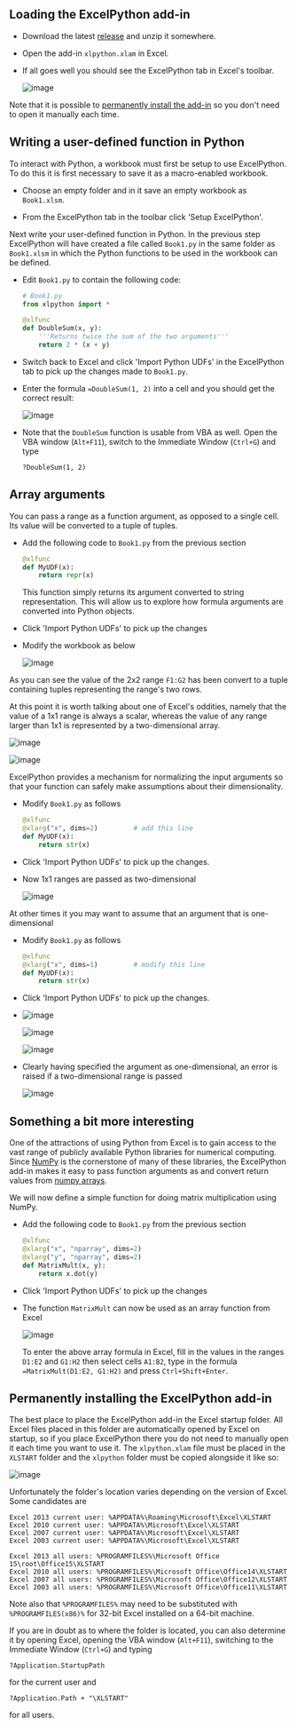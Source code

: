 ## Loading the ExcelPython add-in

* Download the latest [release](https://github.com/ericremoreynolds/excelpython/releases) and unzip it somewhere.

* Open the add-in `xlpython.xlam` in Excel.

* If all goes well you should see the ExcelPython tab in Excel's toolbar.

    ![image](https://cloud.githubusercontent.com/assets/5197585/3917034/3623f40a-2385-11e4-9754-5e3b924e38a9.png)

Note that it is possible to [permanently install the add-in](#permanently-installing-the-excelpython-add-in) so you don't need to open it manually each time.

## Writing a user-defined function in Python

To interact with Python, a workbook must first be setup to use ExcelPython. To do this it is first necessary to save it as a macro-enabled workbook.

* Choose an empty folder and in it save an empty workbook as `Book1.xlsm`.

* From the ExcelPython tab in the toolbar click 'Setup ExcelPython'.

Next write your user-defined function in Python. In the previous step ExcelPython will have created a file called `Book1.py` in the same folder as `Book1.xlsm` in which the Python functions to be used in the workbook can be defined. 

* Edit `Book1.py` to contain the following code:

    ```python
    # Book1.py
    from xlpython import *
    
    @xlfunc
    def DoubleSum(x, y):
    	'''Returns twice the sum of the two arguments'''
    	return 2 * (x + y)
    ```

* Switch back to Excel and click 'Import Python UDFs' in the ExcelPython tab to pick up the changes made to `Book1.py`.

* Enter the formula `=DoubleSum(1, 2)` into a cell and you should get the correct result:

    ![image](https://cloud.githubusercontent.com/assets/5197585/3917596/e5365b3c-238e-11e4-8bce-0d97caceca2e.png)
    
* Note that the `DoubleSum` function is usable from VBA as well. Open the VBA window (`Alt+F11`), switch to the Immediate Window (`Ctrl+G`) and type

    ```
    ?DoubleSum(1, 2)
    ```
    
## Array arguments

You can pass a range as a function argument, as opposed to a single cell. Its value will be converted to a tuple of tuples.

* Add the following code to `Book1.py` from the previous section

    ```python
    @xlfunc
    def MyUDF(x):
        return repr(x)
    ```
    
    This function simply returns its argument converted to string representation. This will allow us to explore how formula arguments are converted into Python objects.
    
* Click 'Import Python UDFs' to pick up the changes

* Modify the workbook as below

    ![image](https://cloud.githubusercontent.com/assets/5197585/3918899/302a5790-23a0-11e4-80fe-7c75b63c4225.png)

As you can see the value of the 2x2 range `F1:G2` has been convert to a tuple containing tuples representing the range's two rows.

At this point it is worth talking about one of Excel's oddities, namely that the value of a 1x1 range is always a scalar, whereas the value of any range larger than 1x1 is represented by a two-dimensional array.

![image](https://cloud.githubusercontent.com/assets/5197585/3918954/f2a67fce-23a0-11e4-810d-52870204e77f.png)

![image](https://cloud.githubusercontent.com/assets/5197585/3918991/7e2187ec-23a1-11e4-8fd8-6405c3bbc7b7.png)

ExcelPython provides a mechanism for normalizing the input arguments so that your function can safely make assumptions about their dimensionality.

* Modify `Book1.py` as follows

    ```python
    @xlfunc
    @xlarg("x", dims=2)         # add this line
    def MyUDF(x):
    	return str(x)
    ```
    
* Click 'Import Python UDFs' to pick up the changes.

* Now 1x1 ranges are passed as two-dimensional

    ![image](https://cloud.githubusercontent.com/assets/5197585/3919574/8c257714-23aa-11e4-82d5-97da8b5a5fb2.png)

At other times it you may want to assume that an argument that is one-dimensional

* Modify `Book1.py` as follows

    ```python
    @xlfunc
    @xlarg("x", dims=1)         # modify this line
    def MyUDF(x):
    	return str(x)
    ```
    
* Click 'Import Python UDFs' to pick up the changes.

* ![image](https://cloud.githubusercontent.com/assets/5197585/3919614/54cedaa2-23ab-11e4-8ba9-56dcd86815ad.png)

    ![image](https://cloud.githubusercontent.com/assets/5197585/3919622/6b5ed790-23ab-11e4-9dce-52b45bb72717.png)

    ![image](https://cloud.githubusercontent.com/assets/5197585/3919656/00f96f9a-23ac-11e4-8d7c-c1ae1896002e.png)

* Clearly having specified the argument as one-dimensional, an error is raised if a two-dimensional range is passed

    ![image](https://cloud.githubusercontent.com/assets/5197585/3919669/379cdd66-23ac-11e4-8e47-dfe333143a45.png)

## Something a bit more interesting

One of the attractions of using Python from Excel is to gain access to the vast range of publicly available Python libraries for numerical computing. Since [NumPy](http://www.numpy.org/) is the cornerstone of many of these libraries, the ExcelPython add-in makes it easy to pass function arguments as and convert return values from [numpy arrays](http://docs.scipy.org/doc/numpy/reference/generated/numpy.array.html).

We will now define a simple function for doing matrix multiplication using NumPy.

* Add the following code to `Book1.py` from the previous section

    ```python
    @xlfunc
    @xlarg("x", "nparray", dims=2)
    @xlarg("y", "nparray", dims=2)
    def MatrixMult(x, y):
        return x.dot(y)
    ```
    
* Click 'Import Python UDFs' to pick up the changes

* The function `MatrixMult` can now be used as an array function from Excel

    ![image](https://cloud.githubusercontent.com/assets/5197585/3918420/9ab74be2-2399-11e4-9b55-8a8005afeabc.png)

    To enter the above array formula in Excel, fill in the values in the ranges `D1:E2` and `G1:H2` then select cells `A1:B2`, type in the formula `=MatrixMult(D1:E2, G1:H2)` and press `Ctrl+Shift+Enter`.

## Permanently installing the ExcelPython add-in

The best place to place the ExcelPython add-in the Excel startup folder. All Excel files placed in this folder are automatically opened by Excel on startup, so if you place ExcelPython there you do not need to manually open it each time you want to use it. The `xlpython.xlam` file must be placed in the `XLSTART` folder and the `xlpython` folder must be copied alongside it like so:

![image](https://cloud.githubusercontent.com/assets/5197585/3917303/0ef6b35e-238a-11e4-9017-ab8cdb74719d.png)

Unfortunately the folder's location varies depending on the version of Excel. Some candidates are

    Excel 2013 current user: %APPDATA%\Roaming\Microsoft\Excel\XLSTART
    Excel 2010 current user: %APPDATA%\Microsoft\Excel\XLSTART
    Excel 2007 current user: %APPDATA%\Microsoft\Excel\XLSTART
    Excel 2003 current user: %APPDATA%\Microsoft\Excel\XLSTART

    Excel 2013 all users: %PROGRAMFILES%\Microsoft Office 15\root\Office15\XLSTART
    Excel 2010 all users: %PROGRAMFILES%\Microsoft Office\Office14\XLSTART
    Excel 2007 all users: %PROGRAMFILES%\Microsoft Office\Office12\XLSTART
    Excel 2003 all users: %PROGRAMFILES%\Microsoft Office\Office11\XLSTART
    
Note also that `%PROGRAMFILES%` may need to be substituted with `%PROGRAMFILES(x86)%` for 32-bit Excel installed on a 64-bit machine.

If you are in doubt as to where the folder is located, you can also determine it by opening Excel, opening the VBA window (`Alt+F11`), switching to the Immediate Window (`Ctrl+G`) and typing

    ?Application.StartupPath

for the current user and

    ?Application.Path + "\XLSTART"
    
for all users.
